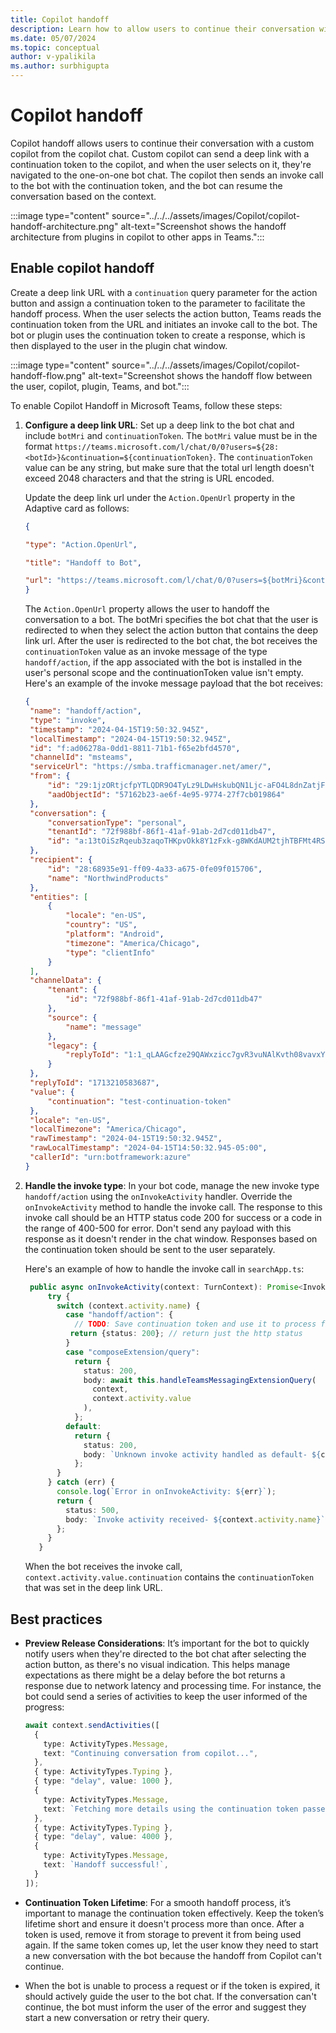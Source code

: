 ```yaml
---
title: Copilot handoff
description: Learn how to allow users to continue their conversation with custom copilots from the copilot chat.
ms.date: 05/07/2024
ms.topic: conceptual
author: v-ypalikila
ms.author: surbhigupta
---
```


# Copilot handoff

Copilot handoff allows users to continue their conversation with a custom copilot from the copilot chat. Custom copilot can send a deep link with a continuation token to the copilot, and when the user selects on it, they're navigated to the one-on-one bot chat. The copilot then sends an invoke call to the bot with the continuation token, and the bot can resume the conversation based on the context.

:::image type="content" source="../../../assets/images/Copilot/copilot-handoff-architecture.png" alt-text="Screenshot shows the handoff architecture from plugins in copilot to other apps in Teams.":::

## Enable copilot handoff

Create a deep link URL with a `continuation` query parameter for the action button and assign a continuation token to the parameter to facilitate the handoff process. When the user selects the action button, Teams reads the continuation token from the URL and initiates an invoke call to the bot. The bot or plugin uses the continuation token to create a response, which is then displayed to the user in the plugin chat window.

:::image type="content" source="../../../assets/images/Copilot/copilot-handoff-flow.png" alt-text="Screenshot shows the handoff flow between the user, copilot, plugin, Teams, and bot.":::

To enable Copilot Handoff in Microsoft Teams, follow these steps:

1. **Configure a deep link URL**: Set up a deep link to the bot chat and include `botMri` and `continuationToken`. The `botMri` value must be in the format `https://teams.microsoft.com/l/chat/0/0?users=${28:<botId>}&continuation=${continuationToken}`. The `continuationToken` value can be any string, but make sure that the total url length doesn't exceed 2048 characters and that the string is URL encoded.

   Update the deep link url under the `Action.OpenUrl` property in the Adaptive card as follows:

   ```JSON
   { 

   "type": "Action.OpenUrl", 

   "title": "Handoff to Bot", 

   "url": "https://teams.microsoft.com/l/chat/0/0?users=${botMri}&continuation=${continuationToken}" 
   }
   ```

   The `Action.OpenUrl` property allows the user to handoff the conversation to a bot. The botMri specifies the bot chat that the user is redirected to when they select the action button that contains the deep link url. After the user is redirected to the bot chat, the bot receives the `continuationToken` value as an invoke message of the type `handoff/action`, if the app associated with the bot is installed in the user's personal scope and the continuationToken value isn't empty. Here's an example of the invoke message payload that the bot receives:

   ```json
   { 
    "name": "handoff/action", 
    "type": "invoke", 
    "timestamp": "2024-04-15T19:50:32.945Z", 
    "localTimestamp": "2024-04-15T19:50:32.945Z", 
    "id": "f:ad06278a-0dd1-8811-71b1-f65e2bfd4570", 
    "channelId": "msteams", 
    "serviceUrl": "https://smba.trafficmanager.net/amer/", 
    "from": { 
        "id": "29:1jzORtjcfpYTLQDR9O4TyLz9LDwHskubQN1Ljc-aFO4L8dnZatjFpSw1PCGa-Mm-Jo4uLp67Lvekcjq2hkPoxdA", 
        "aadObjectId": "57162b23-ae6f-4e95-9774-27f7cb019864" 
    }, 
    "conversation": { 
        "conversationType": "personal", 
        "tenantId": "72f988bf-86f1-41af-91ab-2d7cd011db47", 
        "id": "a:13tOiSzRqeub3zaqoTHKpvOkk8Y1zFxk-g8WKdAUM2tjhTBFMt4RSuL8YWi7uwFNBmbxsyzYYktJEyfimYXYiEoplQ34aJs1y8trDb7EIcG09xOjSUieHVzFZ2b8tkagZ" 
    }, 
    "recipient": { 
        "id": "28:68935e91-ff09-4a33-a675-0fe09f015706", 
        "name": "NorthwindProducts" 
    }, 
    "entities": [ 
        { 
            "locale": "en-US", 
            "country": "US", 
            "platform": "Android", 
            "timezone": "America/Chicago", 
            "type": "clientInfo" 
        } 
    ], 
    "channelData": { 
        "tenant": { 
            "id": "72f988bf-86f1-41af-91ab-2d7cd011db47" 
        }, 
        "source": { 
            "name": "message" 
        }, 
        "legacy": { 
            "replyToId": "1:1_qLAAGcfze29QAWxzicc7gvR3vuNAlKvth08vavxYYs" 
        } 
    }, 
    "replyToId": "1713210583687", 
    "value": { 
        "continuation": "test-continuation-token" 
    }, 
    "locale": "en-US", 
    "localTimezone": "America/Chicago", 
    "rawTimestamp": "2024-04-15T19:50:32.945Z", 
    "rawLocalTimestamp": "2024-04-15T14:50:32.945-05:00", 
    "callerId": "urn:botframework:azure" 
   }
   ```

1. **Handle the invoke type**: In your bot code, manage the new invoke type `handoff/action` using the `onInvokeActivity` handler. Override the `onInvokeActivity` method to handle the invoke call. The response to this invoke call should be an HTTP status code 200 for success or a code in the range of 400-500 for error. Don't send any payload with this response as it doesn't render in the chat window. Responses based on the continuation token should be sent to the user separately.

   Here's an example of how to handle the invoke call in `searchApp.ts`:

   ```typescript
    public async onInvokeActivity(context: TurnContext): Promise<InvokeResponse> {
        try {
          switch (context.activity.name) {
            case "handoff/action": {
              // TODO: Save continuation token and use it to process final response to user later
             return {status: 200}; // return just the http status
            }
            case "composeExtension/query":
              return {
                status: 200,
                body: await this.handleTeamsMessagingExtensionQuery(
                  context,
                  context.activity.value
                ),
              };
            default:
              return {
                status: 200,
                body: `Unknown invoke activity handled as default- ${context.activity.name}`,
              };
          }
        } catch (err) {
          console.log(`Error in onInvokeActivity: ${err}`);
          return {
            status: 500,
            body: `Invoke activity received- ${context.activity.name}`,
          };
        }
      }
   ```

   When the bot receives the invoke call, `context.activity.value.continuation` contains the `continuationToken` that was set in the deep link URL.

## Best practices

* **Preview Release Considerations**: It’s important for the bot to quickly notify users when they're directed to the bot chat after selecting the action button, as there's no visual indication. This helps manage expectations as there might be a delay before the bot returns a response due to network latency and processing time. For instance, the bot could send a series of activities to keep the user informed of the progress:

    ```typescript
    await context.sendActivities([
      {
        type: ActivityTypes.Message,
        text: "Continuing conversation from copilot...",
      },
      { type: ActivityTypes.Typing },
      { type: "delay", value: 1000 },
      {
        type: ActivityTypes.Message,
        text: `Fetching more details using the continuation token passed: ${continuationToken}`,
      },
      { type: ActivityTypes.Typing },
      { type: "delay", value: 4000 },
      {
        type: ActivityTypes.Message,
        text: `Handoff successful!`,
      }
    ]);
    
    ```

* **Continuation Token Lifetime**: For a smooth handoff process, it’s important to manage the continuation token effectively. Keep the token’s lifetime short and ensure it doesn't process more than once. After a token is used, remove it from storage to prevent it from being used again. If the same token comes up, let the user know they need to start a new conversation with the bot because the handoff from Copilot can't continue.

* When the bot is unable to process a request or if the token is expired, it should actively guide the user to the bot chat. If the conversation can't continue, the bot must inform the user of the error and suggest they start a new conversation or retry their query.
